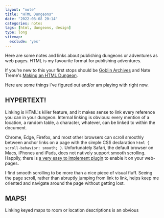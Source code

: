 ```yaml
---
layout: "note"
title: "HTML Dungeons"
date: "2022-03-08 20:14"
categories: notes
tags: [html, dungeons, design]
type: long
sitemap:
  exclude: 'yes'
---
```


Here are some notes and links about publishing dungeons or adventures as web pages. HTML is my favourite format for publishing adventures.

If you're new to this your first stops should be [Goblin Archives](https://goblinarchives.github.io/LiminalHorror/Game%20Design/Programs/#markdown) and Nate Treme's [Making an HTML Dungeon](https://www.youtube.com/watch?v=TRZ2w36wJi0&ab_channel=NateTreme).

Here are some things I've figured out and/or am playing with right now.

## HYPERTEXT!
Linking is HTML's killer feature, and it makes sense to link every reference you can in your dungeon. Internal linking is obvious: every mention of a location, a random table, a character, whatever, can be linked to within the document.

Chrome, Edge, Firefox, and most other browsers can scroll smoothly between anchor links on a page with the simple CSS declaration `html { scroll-behavior: smooth; }`. Unfortunately Safari, the default browser on Macs, iPhones and iPads, does not natively support smooth scrolling. Happily, there is [a very easy to implement plugin](https://jonaskuske.github.io/smoothscroll-anchor-polyfill/) to enable it on your web-pages.

I find smooth scrolling to be more than a nice piece of visual fluff. Seeing the page scroll, rather than abruptly jumping from link to link, helps keep me oriented and navigate around the page without getting lost.

## MAPS!
Linking keyed maps to room or location descriptions is an obvious

